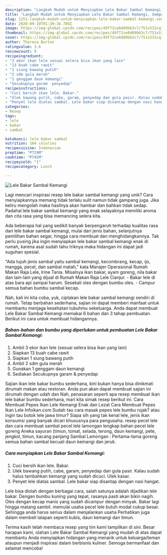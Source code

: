 ```yaml
---
description: "Langkah Mudah untuk Menyiapkan Lele Bakar Sambal Kemangi, Sempurna"
title: "Langkah Mudah untuk Menyiapkan Lele Bakar Sambal Kemangi, Sempurna"
slug: 1251-langkah-mudah-untuk-menyiapkan-lele-bakar-sambal-kemangi-sempurna
date: 2020-09-10T01:39:34.789Z
image: https://img-global.cpcdn.com/recipes/49f72ce8d09b63c7/751x532cq70/lele-bakar-sambal-kemangi-foto-resep-utama.jpg
thumbnail: https://img-global.cpcdn.com/recipes/49f72ce8d09b63c7/751x532cq70/lele-bakar-sambal-kemangi-foto-resep-utama.jpg
cover: https://img-global.cpcdn.com/recipes/49f72ce8d09b63c7/751x532cq70/lele-bakar-sambal-kemangi-foto-resep-utama.jpg
author: Theresa Burton
ratingvalue: 3.6
reviewcount: 9
recipeingredient:
- "3 ekor ikan lele sesuai selera bisa ikan yang lain"
- "13 buah cabe rawit"
- "1 siung bawang putih"
- "2 sdm gula merah"
- "1 genggam daun kemangi"
- "Secukupnya garam  penyedap"
recipeinstructions:
- "Cuci bersih ikan lele. Bakar."
- "Ulek bawang putih, cabe, garam, penyedap dan gula pasir. Kalau sudah halus tambahkan kemangi yang sudah dicuci. Ulek kasar."
- "Penyet lele diatas sambal. Lele bakar siap disantap dengan nasi hangat."
categories:
- Resep
tags:
- lele
- bakar
- sambal

katakunci: lele bakar sambal 
nutrition: 104 calories
recipecuisine: Indonesian
preptime: "PT29M"
cooktime: "PT45M"
recipeyield: "1"
recipecategory: Lunch

---
```



![Lele Bakar Sambal Kemangi](https://img-global.cpcdn.com/recipes/49f72ce8d09b63c7/751x532cq70/lele-bakar-sambal-kemangi-foto-resep-utama.jpg)

Lagi mencari inspirasi resep lele bakar sambal kemangi yang unik? Cara menyiapkannya memang tidak terlalu sulit namun tidak gampang juga. Jika keliru mengolah maka hasilnya akan hambar dan bahkan tidak sedap. Padahal lele bakar sambal kemangi yang enak selayaknya memiliki aroma dan cita rasa yang bisa memancing selera kita.

Ada beberapa hal yang sedikit banyak berpengaruh terhadap kualitas rasa dari lele bakar sambal kemangi, mulai dari jenis bahan, selanjutnya pemilihan bahan segar, hingga cara membuat dan menghidangkannya. Tak perlu pusing jika ingin menyiapkan lele bakar sambal kemangi enak di rumah, karena asal sudah tahu triknya maka hidangan ini dapat jadi suguhan spesial.

&#34;Ada tujuh jenis sambal yaitu sambal kemangi, kecombrang, kecap, ijo, mangga, pecel, dan sambal matah,&#34; kata Manajer Operasional Rumah Makan Raja Lele, Irine Tania. Misalnya ikan bakar, ayam goreng, nila bakar dan lain-lain yang dijual di Rumah Makan Raja Lele Cianjur. - Bakar lele di atas bara api sampai harum. Sesekali oles dengan bumbu oles. - Campur semua bahan bumbu sambal kecap.


Nah, kali ini kita coba, yuk, ciptakan lele bakar sambal kemangi sendiri di rumah. Tetap berbahan sederhana, sajian ini dapat memberi manfaat untuk membantu menjaga kesehatan tubuhmu sekeluarga. Anda dapat membuat Lele Bakar Sambal Kemangi memakai 6 bahan dan 3 tahap pembuatan. Berikut ini cara untuk membuat hidangannya.

<!--inarticleads1-->

##### Bahan-bahan dan bumbu yang diperlukan untuk pembuatan Lele Bakar Sambal Kemangi:

1. Ambil 3 ekor ikan lele (sesuai selera bisa ikan yang lain)
1. Siapkan 13 buah cabe rawit
1. Siapkan 1 siung bawang putih
1. Ambil 2 sdm gula merah
1. Gunakan 1 genggam daun kemangi
1. Sediakan Secukupnya garam &amp; penyedap


Sajian ikan lele bakar bumbu sederhana, kini bukan hanya bisa dinikmati dirumah makan atau restoran. Anda pun akan dapat membuat sajian ini dirumah dengan udah dan Nah, penasaran seperti apa resep membuat ikan lele bakar bumbu sederhana, mari kita simak resep berikut ini. Cara Membuat Pepes Ikan Lele Kemangi Enak dan Lezat Cara Membuat Pepes Ikan Lele Infoikan.com Sudah tau cara masak pepes lele bumbu rujak? atau ingin tau botok lele jawa timur? Siapa sih yang tak kenal lele, jenis ikan konsumsi yang banyak dicari khususnya para pengusaha. resep pecel lele dan cara membuat sambal pecel lele lamongan lengkap bahan pecel lele goreng Aneka sayuran (timun, tomat, selada, terong, daun kemangi, pete, jengkol, timun, kacang panjang Sambal Lamongan : Pertama-tama goreng semua bahan sambal kecuali daun kemangi dan jeruk. 

<!--inarticleads2-->

##### Cara menyiapkan Lele Bakar Sambal Kemangi:

1. Cuci bersih ikan lele. Bakar.
1. Ulek bawang putih, cabe, garam, penyedap dan gula pasir. Kalau sudah halus tambahkan kemangi yang sudah dicuci. Ulek kasar.
1. Penyet lele diatas sambal. Lele bakar siap disantap dengan nasi hangat.


Lele bisa diolah dengan berbagai cara, salah satunya adalah dijadikan lele bakar. Dengan bumbu kuning yang tepat, rasanya pasti akan bikin nagih. Oles dengan kecap manis yang sudah dicampur dengan minyak. Bakar lagi hingga matang sambil. memulai usaha pecel lele butuh modal cukup besar. Sehingga anda harus serius dalam menjalankan usaha Perhatikan juga dalam membeli lalapan seperti kubis, daun kemangi dan timun. 

Terima kasih telah membaca resep yang tim kami tampilkan di sini. Besar harapan kami, olahan Lele Bakar Sambal Kemangi yang mudah di atas dapat membantu Anda menyiapkan hidangan yang menarik untuk keluarga/teman ataupun menjadi inspirasi dalam berbisnis kuliner. Semoga bermanfaat dan selamat mencoba!
